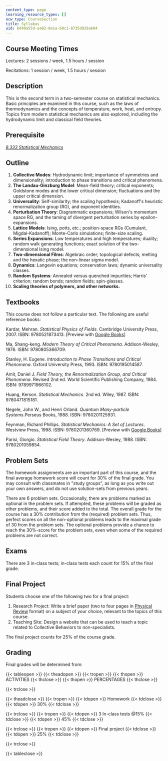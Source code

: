 ```yaml
---
content_type: page
learning_resource_types: []
ocw_type: CourseSection
title: Syllabus
uid: bd49a55d-aa02-8e1a-b0c1-8735d928ab04
---
```


Course Meeting Times
--------------------

Lectures: 2 sessions / week, 1.5 hours / session

Recitations: 1 session / week, 1.5 hours / session

Description
-----------

This is the second term in a two-semester course on statistical mechanics. Basic principles are examined in this course, such as the laws of thermodynamics and the concepts of temperature, work, heat, and entropy. Topics from modern statistical mechanics are also explored, including the hydrodynamic limit and classical field theories.

Prerequisite
------------

[_8.333 Statistical Mechanics_](/courses/8-333-statistical-mechanics-i-statistical-mechanics-of-particles-fall-2013)

Outline
-------

1.  **Collective Modes**: Hydrodynamic limit; importance of symmetries and dimensionality; introduction to phase transitions and critical phenomena.
2.  **The Landau-Ginzburg Model**: Mean-field theory; critical exponents; Goldstone modes and the lower critical dimension; fluctuations and the upper critical dimension.
3.  **Universality**: Self-similarity; the scaling hypothesis; Kadanoff's heuristic renormalization group (RG), and exponent identities.
4.  **Perturbation Theory**: Diagrammatic expansions; Wilson's momentum space RG, and the taming of divergent perturbation series by epsilon-expansions.
5.  **Lattice Models**: Ising, potts, etc.; position-space RGs (Cumulant, Migdal-Kadanoff); Monte-Carlo simulations; finite-size scaling.
6.  **Series Expansions**: Low temperatures and high temperatures; duality; random walk generating functions; exact solution of the two-dimensional Ising model.
7.  **Two-dimensional Films**: Algebraic order; topological defects; melting and the hexatic phase; the non-linear sigma model.
8.  **Dynamics**: Langevin equations; conservation laws; dynamic universality classes.
9.  **Random Systems**: Annealed versus quenched impurities; Harris' criterion; random bonds; random fields; spin-glasses.
10.  **Scaling theories of polymers, and other networks.**

**Textbooks**
-------------

This course does not follow a particular text. The following are useful reference books:

Kardar, Mehran. _Statistical Physics of Fields_. Cambridge University Press, 2007. ISBN: 9780521873413. \[Preview with [Google Books](http://books.google.com/books?id=nTxBhGX01P4C&pg=PAfrontcover)\]

Ma, Shang-keng. _Modern Theory of Critical Phenomena_. Addison-Wesley, 1976. ISBN: 9780805366709.

Stanley, H. Eugene. _Introduction to Phase Transitions and Critical Phenomena_. Oxford University Press, 1993. ISBN: 9780195014587.

Amit, Daniel J. _Field Theory, the Renormalization Group, and Critical Phenomena_. Revised 2nd ed. World Scientific Publishing Company, 1984. ISBN: 9789971966102.

Huang, Kerson. _Statistical Mechanics_. 2nd ed. Wiley, 1987. ISBN: 9780471815181.

Negele, John W., and Henri Orland. _Quantum Many-particle Systems_.Perseus Books, 1988. ISBN: 9780201125931.

Feynman, Richard Phillips. _Statistical Mechanics: A Set of Lectures_. Westview Press, 1998. ISBN: 9780201360769. \[Preview with [Google Books](http://books.google.com/books?id=A7RuDgAAQBAJ&pg=PAfrontcover)\]

Parisi, Giorgio. _Statistical Field Theory_. Addison-Wesley, 1988. ISBN: 9780201059854.

Problem Sets
------------

The homework assignments are an important part of this course, and the final average homework score will count for 30% of the final grade. You may consult with classmates in "study groups", as long as you write out your own answers, and do not use solution-sets from previous years.

There are 6 problem sets. Occasionally, there are problems marked as optional in the problem sets. If attempted, these problems will be graded as other problems, and their score added to the total. The overall grade for the course has a 30% contribution from the (required) problem sets. Thus, perfect scores on all the non-optional problems leads to the maximal grade of 30 from the problem sets. The optional problems provide a chance to reach the 30%-score for the problem sets, even when some of the required problems are not correct.

Exams
-----

There are 3 in-class tests; in-class tests each count for 15% of the final grade.

Final Project
-------------

Students choose one of the following two for a final project:

1.  Research Project: Write a brief paper (two to four pages in [Physical Review](http://journals.aps.org/prl/) format) on a subject of your choice, relevant to the topics of this course.
2.  Teaching Site: Design a website that can be used to teach a topic related to Collective Behaviors to non-specialists.

The final project counts for 25% of the course grade.

Grading
-------

Final grades will be determined from:

{{< tableopen >}}
{{< theadopen >}}
{{< tropen >}}
{{< thopen >}}
ACTIVITIES
{{< thclose >}}
{{< thopen >}}
PERCENTAGES
{{< thclose >}}

{{< trclose >}}

{{< theadclose >}}
{{< tropen >}}
{{< tdopen >}}
Homework
{{< tdclose >}}
{{< tdopen >}}
30%
{{< tdclose >}}

{{< trclose >}}
{{< tropen >}}
{{< tdopen >}}
3 In-class tests @15%
{{< tdclose >}}
{{< tdopen >}}
45%
{{< tdclose >}}

{{< trclose >}}
{{< tropen >}}
{{< tdopen >}}
Final project
{{< tdclose >}}
{{< tdopen >}}
25%
{{< tdclose >}}

{{< trclose >}}

{{< tableclose >}}